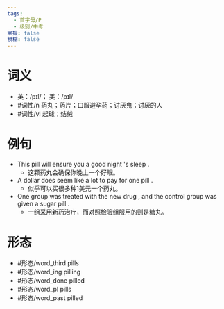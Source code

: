 ```yaml
---
tags:
  - 首字母/P
  - 级别/中考
掌握: false
模糊: false
---
```

# 词义
- 英：/pɪl/； 美：/pɪl/
- #词性/n  药丸；药片；口服避孕药；讨厌鬼；讨厌的人
- #词性/vi  起球；结绒
# 例句
- This pill will ensure you a good night 's sleep .
	- 这颗药丸会确保你晚上一个好眠。
- A dollar does seem like a lot to pay for one pill .
	- 似乎可以买很多种1美元一个药丸。
- One group was treated with the new drug , and the control group was given a sugar pill .
	- 一组采用新药治疗，而对照检验组服用的则是糖丸。
# 形态
- #形态/word_third pills
- #形态/word_ing pilling
- #形态/word_done pilled
- #形态/word_pl pills
- #形态/word_past pilled
